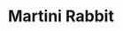 ---
layout: ../../layouts/PostLayout.astro
title: 'Martini Rabbit'
pubDate: 2025-04-25
video:
    path: '/assets/2018-07-19-martini-rabbit'
    name: 'martini-rabbit'
    alt: 'Martini Rabbit'
    thumbnail: '/assets/2018-07-19-martini-rabbit/martini-rabbit.png' 
settings:
    format: 'standard'
    color: 'black'
tags: ["music"]
---